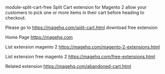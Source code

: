 module-split-cart-free
Split Cart extension for Magento 2 allow your customers to pick one or more items in their cart before heading to checkout.

Please go to https://magehq.com/split-cart.html download free extension

Home Page https://magehq.com

List extension magento 2 https://magehq.com/magento-2-extensions.html

List extension free magento 2 https://magehq.com/free-extensions.html

Related extension https://magehq.com/abandoned-cart.html
